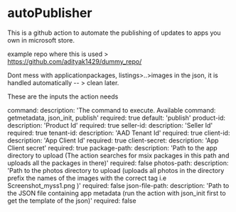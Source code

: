 <!-- # autoPublisher
This is a github action to automate the publishing of updates to apps you own in microsoft store.

Dont mess with applicationpackages, listings>..>images handled automatically.


exe stuff   -- need a exe creds
generalize for various listings --done
Use of old packages? --- different versions
other complexities? flights, add-ons etc --flights require atleast one sub

something about Platform overrides
Validation of json

Complete support for flights add-ons etc
1.	Use internal apis to publish first time

2.  Package the msix, check consistency of metadata with msix if overlap
3.	Pdp preview website

2.  setup sdk, then package but needs correct format, is this a impactful direction? -->
# autoPublisher
This is a github action to automate the publishing of updates to apps you own in microsoft store.

example repo where this is used > https://github.com/adityak1429/dummy_repo/

Dont mess with applicationpackages, listings>..>images in the json, it is handled automatically -- > clean later.

These are the inputs the action needs

command:
    description: 'The command to execute. Available command: getmetadata, json_init, publish'
    required: true
    default: 'publish'
  product-id:
    description: 'Product Id'
    required: true
  seller-id:
    description: 'Seller Id'
    required: true
  tenant-id:
    description: 'AAD Tenant Id'
    required: true
  client-id:
    description: 'App Client Id'
    required: true
  client-secret:
    description: 'App Client secret'
    required: true
  package-path:
    description: 'Path to the app directory to upload (The action searches for msix packages in this path and uploads all the packages in there)'
    required: false
  photos-path:
    description: 'Path to the photos directory to upload (uploads all photos in the directory prefix the names of the images with the correct tag i.e Screenshot_myss1.png )'
    required: false
  json-file-path:
    description: 'Path to the JSON file containing app metadata (run the action with json_init first to get the template of the json)'
    required: false


